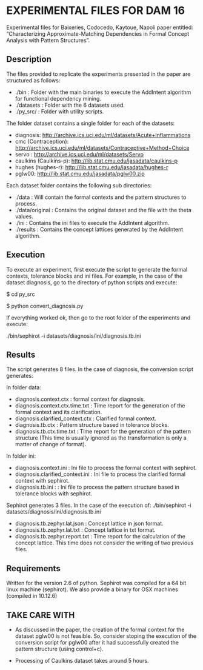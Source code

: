 # EXPERIMENTAL FILES FOR DAM 16

Experimental files for Baixeries, Codocedo, Kaytoue, Napoli paper entitled:
“Characterizing Approximate-Matching Dependencies in Formal Concept Analysis with Pattern Structures”.

## Description

The files provided to replicate the experiments presented in the paper are structured as follows:

- ./bin : Folder with the main binaries to execute the AddIntent algorithm for functional dependency mining.
- ./datasets : Folder with the 6 datasets used.
- ./py_src/ : Folder with utility scripts.


The folder dataset contains a single folder for each of the datasets:
- diagnosis: http://archive.ics.uci.edu/ml/datasets/Acute+Inflammations
- cmc (Contraception): http://archive.ics.uci.edu/ml/datasets/Contraceptive+Method+Choice
- servo : http://archive.ics.uci.edu/ml/datasets/Servo
- caulkins (Caulkins-p): http://lib.stat.cmu.edu/jasadata/caulkins-p 
- hughes (hughes-r): http://lib.stat.cmu.edu/jasadata/hughes-r
- pglw00: http://lib.stat.cmu.edu/jasadata/pglw00.zip

Each dataset folder contains the following sub directories:
- ./data : Will contain the formal contexts and the pattern structures to process.
- ./data/original : Contains the original dataset and the file with the theta values.
- ./ini : Contains the ini files to execute the AddIntent algorithm.
- ./results : Contains the concept lattices generated by the AddIntent algorithm.

## Execution

To execute an experiment, first execute the script to generate the formal contexts, tolerance blocks and ini files. For example, in the case of the dataset diagnosis, go to the directory of python scripts and execute:

$ cd py_src

$ python convert_diagnosis.py

If everything worked ok, then go to the root folder of the experiments and execute:

./bin/sephirot -i datasets/diagnosis/ini/diagnosis.tb.ini

## Results

The script generates 8 files. In the case of diagnosis, the conversion script generates:

In folder data:
- diagnosis.context.ctx : formal context for diagnosis.
- diagnosis.context.ctx.time.txt : Time report for the generation of the formal context and its clarification.
- diagnosis.clarified_context.ctx : Clarified formal context.
- diagnosis.tb.ctx : Pattern structure based in tolerance blocks.
- diagnosis.tb.ctx.time.txt : Time report for the generation of the pattern structure (This time is usually ignored as the transformation is only a matter of change of format).

In folder ini:
- diagnosis.context.ini : Ini file to process the formal context with sephirot.
- diagnosis.clarified_context.ini : Ini file to process the clarified formal context with sephirot.
- diagnosis.tb.ini : : Ini file to process the pattern structure based in tolerance blocks with sephirot.

Sephirot generates 3 files. In the case of the execution of:
./bin/sephirot -i datasets/diagnosis/ini/diagnosis.tb.ini

- diagnosis.tb.zephyr.lat.json : Concept lattice in json format.
- diagnosis.tb.zephyr.lat.txt : Concept lattice in txt format.
- diagnosis.tb.zephyr.report.txt : Time report for the calculation of the concept lattice. This time does not consider the writing of two previous files.

## Requirements

Written for the version 2.6 of python.
Sephirot was compiled for a 64 bit linux machine (sephirot). We also provide a binary for OSX machines (compiled in 10.12.6)

## TAKE CARE WITH

- As discussed in the paper, the creation of the formal context for the dataset pglw00 is not feasible. So, consider stoping the execution of the conversion script for pglw00 after it had successfully created the pattern structure (using control+c).

- Processing of Caulkins dataset takes around 5 hours.


